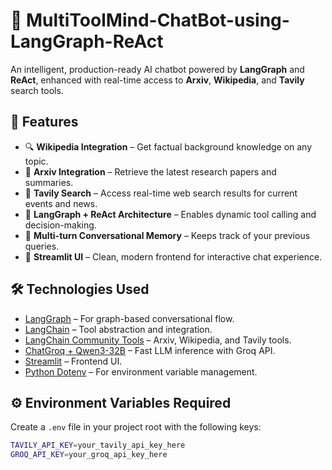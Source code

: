# 🧠 MultiToolMind-ChatBot-using-LangGraph-ReAct

An intelligent, production-ready AI chatbot powered by **LangGraph** and **ReAct**, enhanced with real-time access to **Arxiv**, **Wikipedia**, and **Tavily** search tools.

## 🚀 Features

- 🔍 **Wikipedia Integration** – Get factual background knowledge on any topic.
- 📄 **Arxiv Integration** – Retrieve the latest research papers and summaries.
- 📰 **Tavily Search** – Access real-time web search results for current events and news.
- 🧠 **LangGraph + ReAct Architecture** – Enables dynamic tool calling and decision-making.
- 💬 **Multi-turn Conversational Memory** – Keeps track of your previous queries.
- 🎨 **Streamlit UI** – Clean, modern frontend for interactive chat experience.

## 🛠️ Technologies Used

- [LangGraph](https://github.com/langchain-ai/langgraph) – For graph-based conversational flow.
- [LangChain](https://github.com/langchain-ai/langchain) – Tool abstraction and integration.
- [LangChain Community Tools](https://github.com/langchain-ai/langchain) – Arxiv, Wikipedia, and Tavily tools.
- [ChatGroq + Qwen3-32B](https://groq.com/) – Fast LLM inference with Groq API.
- [Streamlit](https://streamlit.io) – Frontend UI.
- [Python Dotenv](https://pypi.org/project/python-dotenv/) – For environment variable management.

## ⚙️ Environment Variables Required

Create a `.env` file in your project root with the following keys:

```bash
TAVILY_API_KEY=your_tavily_api_key_here
GROQ_API_KEY=your_groq_api_key_here
